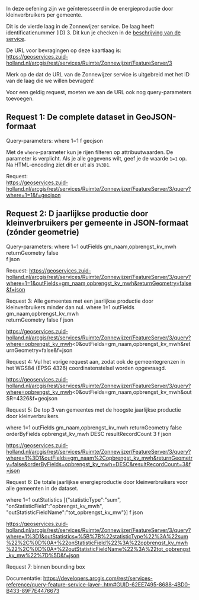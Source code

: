 In deze oefening zijn we geïnteresseerd in de energieproductie door kleinverbruikers per gemeente. 

Dit is de vierde laag in de Zonnewijzer service. De laag heeft identificatienummer (ID) 3. Dit kun je checken in de [beschrijving van de service](https://geoservices.zuid-holland.nl/arcgis/rest/services/Ruimte/Zonnewijzer/FeatureServer).    

De URL voor bevragingen op deze kaartlaag is:    
https://geoservices.zuid-holland.nl/arcgis/rest/services/Ruimte/Zonnewijzer/FeatureServer/3    

Merk op de dat de URL van de Zonnewijzer service is uitgebreid met het ID van de laag die we willen bevragen!    

Voor een geldig request, moeten we aan de URL ook nog query-parameters toevoegen.    

## Request 1: De complete dataset in GeoJSON-formaat

Query-parameters:
    where 	1=1	
    f		geojson	

Met de `where`-parameter kun je rijen filteren op attribuutwaarden. De parameter is verplicht. Als je alle gegevens wilt, geef je de waarde `1=1` op. Na HTML-encoding ziet dit er uit als `1%3D1`.
	
Request:	
https://geoservices.zuid-holland.nl/arcgis/rest/services/Ruimte/Zonnewijzer/FeatureServer/3/query?where=1=1&f=geojson


## Request 2: D jaarlijkse productie door kleinverbruikers per gemeente in JSON-formaat (zónder geometrie)

Query-parameters:
    where	1=1
    outFields	gm_naam,opbrengst_kv_mwh	
    returnGeometry false	
    f       json

Request:
https://geoservices.zuid-holland.nl/arcgis/rest/services/Ruimte/Zonnewijzer/FeatureServer/3/query?where=1=1&outFields=gm_naam,opbrengst_kv_mwh&returnGeometry=false&f=json

Request 3: Alle gemeentes met een jaarlijkse productie door kleinverbruikers minder dan nul. 
where	1=1
outFields	gm_naam,opbrengst_kv_mwh	
returnGeometry false
f       json

https://geoservices.zuid-holland.nl/arcgis/rest/services/Ruimte/Zonnewijzer/FeatureServer/3/query?where=opbrengst_kv_mwh<0&outFields=gm_naam,opbrengst_kv_mwh&returnGeometry=false&f=json


Request 4: Vul het vorige request aan, zodat ook de gemeentegrenzen in het WGS84 (EPSG 4326) coordinatenstelsel worden opgevraagd.

https://geoservices.zuid-holland.nl/arcgis/rest/services/Ruimte/Zonnewijzer/FeatureServer/3/query?where=opbrengst_kv_mwh<0&outFields=gm_naam,opbrengst_kv_mwh&outSR=4326&f=geojson

Request 5: De top 3 van gemeentes met de hoogste jaarlijkse productie door kleinverbruikers. 

where	1=1
outFields	gm_naam,opbrengst_kv_mwh
returnGeometry	false
orderByFields	opbrengst_kv_mwh DESC
resultRecordCount	3
f	json

https://geoservices.zuid-holland.nl/arcgis/rest/services/Ruimte/Zonnewijzer/FeatureServer/3/query?where=1%3D1&outFields=gm_naam%2Copbrengst_kv_mwh&returnGeometry=false&orderByFields=opbrengst_kv_mwh+DESC&resultRecordCount=3&f=json

Request 6: De totale jaarlijkse energieproductie door kleinverbruikers voor alle gemeenten in de dataset.

where 1=1
outStatistics	[{"statisticType":"sum", "onStatisticField":"opbrengst_kv_mwh", "outStatisticFieldName":"tot_opbrengst_kv_mw"}]
f	json

https://geoservices.zuid-holland.nl/arcgis/rest/services/Ruimte/Zonnewijzer/FeatureServer/3/query?where=1%3D1&outStatistics=%5B%7B%22statisticType%22%3A%22sum%22%2C%0D%0A+%22onStatisticField%22%3A%22opbrengst_kv_mwh%22%2C%0D%0A+%22outStatisticFieldName%22%3A%22tot_opbrengst_kv_mw%22%7D%5D&f=json

Request 7: binnen bounding box
 
Documentatie: https://developers.arcgis.com/rest/services-reference/query-feature-service-layer-.htm#GUID-62EE7495-8688-4BD0-B433-89F7E4476673






